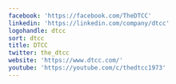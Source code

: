 ```yaml
---
facebook: 'https://facebook.com/TheDTCC'
linkedin: 'https://linkedin.com/company/dtcc'
logohandle: dtcc
sort: dtcc
title: DTCC
twitter: the_dtcc
website: 'https://www.dtcc.com/'
youtube: 'https://youtube.com/c/thedtcc1973'
---
```

